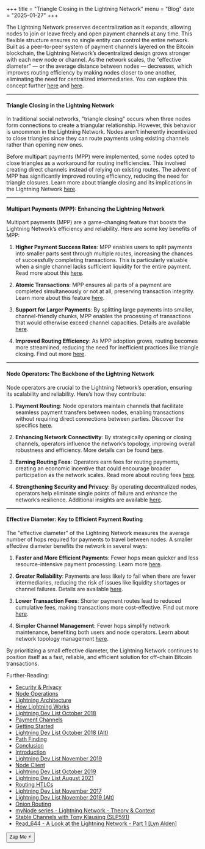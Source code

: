 +++
title = "Triangle Closing in the Lightning Network"
menu = "Blog"
date = "2025-01-27"
+++ 



The Lightning Network preserves decentralization as it expands, allowing nodes to join or leave freely and open payment channels at any time. This flexible structure ensures no single entity can control the entire network. Built as a peer-to-peer system of payment channels layered on the Bitcoin blockchain, the Lightning Network’s decentralized design grows stronger with each new node or channel. As the network scales, the "effective diameter" — or the average distance between nodes — decreases, which improves routing efficiency by making nodes closer to one another, eliminating the need for centralized intermediaries. You can explore this concept further [here](https://github.com/lnbook/lnbook/blob/develop/16_security_privacy_ln.asciidoc) and [here](https://github.com/lnbook/lnbook/blob/develop/03_how_ln_works.asciidoc).

---

#### Triangle Closing in the Lightning Network

In traditional social networks, "triangle closing" occurs when three nodes form connections to create a triangular relationship. However, this behavior is uncommon in the Lightning Network. Nodes aren’t inherently incentivized to close triangles since they can route payments using existing channels rather than opening new ones. 

Before multipart payments (MPP) were implemented, some nodes opted to close triangles as a workaround for routing inefficiencies. This involved creating direct channels instead of relying on existing routes. The advent of MPP has significantly improved routing efficiency, reducing the need for triangle closures. Learn more about triangle closing and its implications in the Lightning Network [here](https://github.com/lnbook/lnbook/blob/develop/16_security_privacy_ln.asciidoc).

---

#### Multipart Payments (MPP): Enhancing the Lightning Network

Multipart payments (MPP) are a game-changing feature that boosts the Lightning Network’s efficiency and reliability. Here are some key benefits of MPP:

1. **Higher Payment Success Rates**: MPP enables users to split payments into smaller parts sent through multiple routes, increasing the chances of successfully completing transactions. This is particularly valuable when a single channel lacks sufficient liquidity for the entire payment. Read more about this [here](https://github.com/lnbook/lnbook/blob/develop/12_path_finding.asciidoc).
   
2. **Atomic Transactions**: MPP ensures all parts of a payment are completed simultaneously or not at all, preserving transaction integrity. Learn more about this feature [here](https://github.com/lnbook/lnbook/blob/develop/12_path_finding.asciidoc).

3. **Support for Larger Payments**: By splitting large payments into smaller, channel-friendly chunks, MPP enables the processing of transactions that would otherwise exceed channel capacities. Details are available [here](https://github.com/lnbook/lnbook/blob/develop/12_path_finding.asciidoc).

4. **Improved Routing Efficiency**: As MPP adoption grows, routing becomes more streamlined, reducing the need for inefficient practices like triangle closing. Find out more [here](https://github.com/lnbook/lnbook/blob/develop/16_security_privacy_ln.asciidoc).

---

#### Node Operators: The Backbone of the Lightning Network

Node operators are crucial to the Lightning Network’s operation, ensuring its scalability and reliability. Here’s how they contribute:

1. **Payment Routing**: Node operators maintain channels that facilitate seamless payment transfers between nodes, enabling transactions without requiring direct connections between parties. Discover the specifics [here](https://github.com/lnbook/lnbook/blob/develop/05_node_operations.asciidoc).

2. **Enhancing Network Connectivity**: By strategically opening or closing channels, operators influence the network’s topology, improving overall robustness and efficiency. More details can be found [here](https://github.com/lnbook/lnbook/blob/develop/05_node_operations.asciidoc).

3. **Earning Routing Fees**: Operators earn fees for routing payments, creating an economic incentive that could encourage broader participation as the network scales. Read more about routing fees [here](https://github.com/lnbook/lnbook/blob/develop/16_security_privacy_ln.asciidoc).

4. **Strengthening Security and Privacy**: By operating decentralized nodes, operators help eliminate single points of failure and enhance the network’s resilience. Additional insights are available [here](https://github.com/lnbook/lnbook/blob/develop/16_security_privacy_ln.asciidoc).

---

#### Effective Diameter: Key to Efficient Payment Routing

The "effective diameter" of the Lightning Network measures the average number of hops required for payments to travel between nodes. A smaller effective diameter benefits the network in several ways:

1. **Faster and More Efficient Payments**: Fewer hops mean quicker and less resource-intensive payment processing. Learn more [here](https://github.com/lnbook/lnbook/blob/develop/16_security_privacy_ln.asciidoc).

2. **Greater Reliability**: Payments are less likely to fail when there are fewer intermediaries, reducing the risk of issues like liquidity shortages or channel failures. Details are available [here](https://github.com/lnbook/lnbook/blob/develop/16_security_privacy_ln.asciidoc).

3. **Lower Transaction Fees**: Shorter payment routes lead to reduced cumulative fees, making transactions more cost-effective. Find out more [here](https://github.com/lnbook/lnbook/blob/develop/16_security_privacy_ln.asciidoc).

4. **Simpler Channel Management**: Fewer hops simplify network maintenance, benefiting both users and node operators. Learn about network topology management [here](https://github.com/lnbook/lnbook/blob/develop/16_security_privacy_ln.asciidoc).

By prioritizing a small effective diameter, the Lightning Network continues to position itself as a fast, reliable, and efficient solution for off-chain Bitcoin transactions. 

Further-Reading:

- [Security & Privacy](https://github.com/lnbook/lnbook/blob/develop/16_security_privacy_ln.asciidoc)
- [Node Operations](https://github.com/lnbook/lnbook/blob/develop/05_node_operations.asciidoc)
- [Lightning Architecture](https://github.com/lnbook/lnbook/blob/develop/06_lightning_architecture.asciidoc)
- [How Lightning Works](https://github.com/lnbook/lnbook/blob/develop/03_how_ln_works.asciidoc)
- [Lightning Dev List October 2018](https://gnusha.org/url/https://lists.linuxfoundation.org/pipermail/lightning-dev/2018-October/001446.html)
- [Payment Channels](https://github.com/lnbook/lnbook/blob/develop/07_payment_channels.asciidoc)
- [Getting Started](https://github.com/lnbook/lnbook/blob/develop/02_getting_started.asciidoc)
- [Lightning Dev List October 2018 (Alt)](https://gnusha.org/url/https://lists.linuxfoundation.org/pipermail/lightning-dev/2018-October/001434.html)
- [Path Finding](https://github.com/lnbook/lnbook/blob/develop/12_path_finding.asciidoc)
- [Conclusion](https://github.com/lnbook/lnbook/blob/develop/17_conclusion.asciidoc)
- [Introduction](https://github.com/lnbook/lnbook/blob/develop/01_introduction.asciidoc)
- [Lightning Dev List November 2019](https://lists.linuxfoundation.org/pipermail/lightning-dev/2019-November/002271.html)
- [Node Client](https://github.com/lnbook/lnbook/blob/develop/04_node_client.asciidoc)
- [Lightning Dev List October 2019](https://gnusha.org/url/https://lists.linuxfoundation.org/pipermail/lightning-dev/2019-October/002229.html)
- [Lightning Dev List August 2021](https://gnusha.org/url/https://lists.linuxfoundation.org/pipermail/lightning-dev/2021-August/003174.html)
- [Routing HTLCs](https://github.com/lnbook/lnbook/blob/develop/08_routing_htlcs.asciidoc)
- [Lightning Dev List November 2017](https://gnusha.org/url/https://lists.linuxfoundation.org/pipermail/lightning-dev/2017-November/000787.html)
- [Lightning Dev List November 2019 (Alt)](https://lists.linuxfoundation.org/pipermail/lightning-dev/2019-November/002322.html)
- [Onion Routing](https://github.com/lnbook/lnbook/blob/develop/10_onion_routing.asciidoc)
- [myNode series - Lightning Network - Theory & Context](https://fountain.fm/episode/Np2k6sinVAyy1hJy8IPw)
- [Stable Channels with Tony Klausing (SLP591)](https://fountain.fm/episode/JN2sGeCNu7bbhHfEAzhh)
- [Read_644 - A Look at the Lightning Network - Part 1 [Lyn Alden]](https://fountain.fm/episode/B3Q6aa7ajewbbwVPX08d)

<button
        data-npub="npub16d8gxt2z4k9e8sdpc0yyqzf5gp0np09ls4lnn630qzxzvwpl0rgq5h4rzv"
        data-relays="wss://relay.damus.io,wss://relay.snort.social,wss://nostr.wine,wss://relay.nostr.band,wss://nos.lol"
    >
        Zap Me ⚡️
    </button>
	</div>
	<script src="https://cdn.jsdelivr.net/npm/nostr-zap@0.22.0"></script>